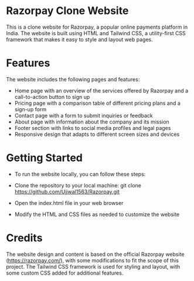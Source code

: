 # Razorpay Clone Website
This is a clone website for Razorpay, a popular online payments platform in India. The website is built using HTML and Tailwind CSS, a utility-first CSS framework that makes it easy to style and layout web pages.
# Features
The website includes the following pages and features:

* Home page with an overview of the services offered by Razorpay and a call-to-action button to sign up
* Pricing page with a comparison table of different pricing plans and a sign-up form
* Contact page with a form to submit inquiries or feedback
* About page with information about the company and its mission
* Footer section with links to social media profiles and legal pages
* Responsive design that adapts to different screen sizes and devices

# Getting Started
* To run the website locally, you can follow these steps:

* Clone the repository to your local machine: git clone https://github.com/Ujjwal1563/Razorpay.git
* Open the index.html file in your web browser
* Modify the HTML and CSS files as needed to customize the website

# Credits
The website design and content is based on the official Razorpay website (https://razorpay.com/), with some modifications to fit the scope of this project. The Tailwind CSS framework is used for styling and layout, with some custom CSS added for additional features.

